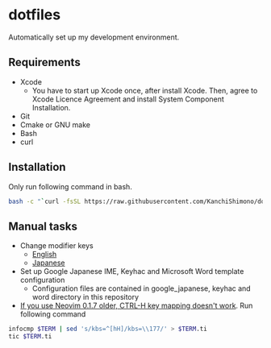 # dotfiles

Automatically set up my development environment.

## Requirements

- Xcode
	- You have to start up Xcode once, after install Xcode. Then, agree to Xcode
	  Licence Agreement and install System Component Installation.
- Git
- Cmake or GNU make
- Bash
- curl

## Installation

Only run following command in bash.

```sh
bash -c "`curl -fsSL https://raw.githubusercontent.com/KanchiShimono/dotfiles/master/install.sh`"
```

## Manual tasks

- Change modifier keys</a>
	- <a href="https://support.apple.com/kb/PH25240?locale=en_US&viewlocale=en_US">English</a>
	- <a href="https://support.apple.com/kb/PH25240?viewlocale=ja_JP&locale=ja_JP">Japanese</a>
- Set up Google Japanese IME, Keyhac and Microsoft Word template configuration
	- Configuration files are contained in google_japanese, keyhac and word directory
	  in this repository
- <a href="https://github.com/neovim/neovim/wiki/FAQ#my-ctrl-h-mapping-doesnt-work">
	If you use Neovim 0.1.7 older, CTRL-H key mapping doesn't work</a>. Run following command
```sh
infocmp $TERM | sed 's/kbs=^[hH]/kbs=\\177/' > $TERM.ti
tic $TERM.ti
```
